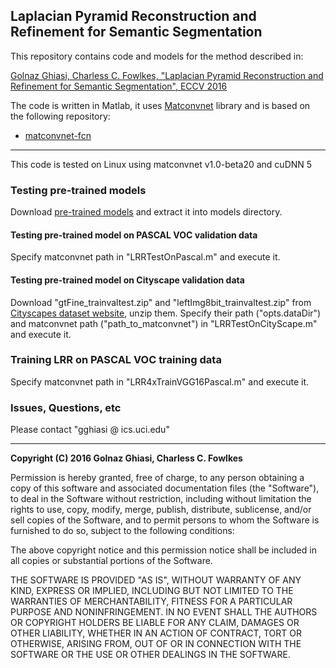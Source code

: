 ## Laplacian Pyramid Reconstruction and Refinement for Semantic Segmentation
This repository contains code and models for the method described in:

[Golnaz Ghiasi, Charless C. Fowlkes, "Laplacian Pyramid Reconstruction and
Refinement for Semantic Segmentation", ECCV 2016](http://arxiv.org/abs/1605.02264)


The code is written in Matlab, it uses [Matconvnet](https://github.com/vlfeat/matconvnet)
library and is based on the following repository:

* [matconvnet-fcn](https://github.com/vlfeat/matconvnet-fcn)

---- 

This code is tested on Linux using matconvnet v1.0-beta20 and cuDNN 5

### Testing pre-trained models
Download [pre-trained models](http://vision.ics.uci.edu/datasets/LRR_models.tar.gz) and
extract it into models directory.

#### Testing pre-trained model on PASCAL VOC validation data
Specify matconvnet path in "LRRTestOnPascal.m" and execute it.

#### Testing pre-trained model on Cityscape validation data
Download "gtFine_trainvaltest.zip" and "leftImg8bit_trainvaltest.zip" from
[Cityscapes dataset website](https://www.cityscapes-dataset.com/downloads/), unzip
them. Specify their path ("opts.dataDir") and matconvnet path ("path_to_matconvnet")
in "LRRTestOnCityScape.m" and execute it.

### Training LRR on PASCAL VOC training data
Specify matconvnet path in "LRR4xTrainVGG16Pascal.m" and execute it.

### Issues, Questions,  etc
Please contact "gghiasi @ ics.uci.edu"

---- 

**Copyright (C) 2016 Golnaz Ghiasi, Charless C. Fowlkes**

Permission is hereby granted, free of charge, to any person obtaining
a copy of this software and associated documentation files (the
"Software"), to deal in the Software without restriction, including
without limitation the rights to use, copy, modify, merge, publish,
distribute, sublicense, and/or sell copies of the Software, and to
permit persons to whom the Software is furnished to do so, subject to
the following conditions:

The above copyright notice and this permission notice shall be
included in all copies or substantial portions of the Software.

THE SOFTWARE IS PROVIDED "AS IS", WITHOUT WARRANTY OF ANY KIND,
EXPRESS OR IMPLIED, INCLUDING BUT NOT LIMITED TO THE WARRANTIES OF
MERCHANTABILITY, FITNESS FOR A PARTICULAR PURPOSE AND
NONINFRINGEMENT. IN NO EVENT SHALL THE AUTHORS OR COPYRIGHT HOLDERS BE
LIABLE FOR ANY CLAIM, DAMAGES OR OTHER LIABILITY, WHETHER IN AN ACTION
OF CONTRACT, TORT OR OTHERWISE, ARISING FROM, OUT OF OR IN CONNECTION
WITH THE SOFTWARE OR THE USE OR OTHER DEALINGS IN THE SOFTWARE.

